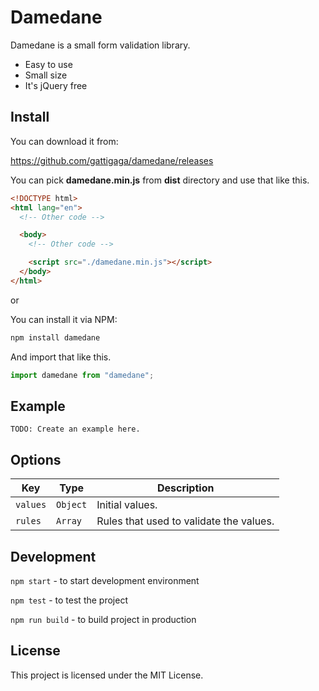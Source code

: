 # Damedane

Damedane is a small form validation library.

* Easy to use
* Small size
* It's jQuery free

## Install

You can download it from:

https://github.com/gattigaga/damedane/releases

You can pick **damedane.min.js** from **dist** directory and use that like this.

```html
<!DOCTYPE html>
<html lang="en">
  <!-- Other code -->

  <body>
    <!-- Other code -->

    <script src="./damedane.min.js"></script>
  </body>
</html>
```

or

You can install it via NPM:

```bash
npm install damedane
```

And import that like this.

```javascript
import damedane from "damedane";
```

## Example

```TODO: Create an example here.```

## Options

| Key          | Type         | Description                             |
|--------------|--------------|-----------------------------------------|
| ```values``` | ```Object``` | Initial values.                         |
| ```rules```  | ```Array```  | Rules that used to validate the values. |

## Development

```npm start``` - to start development environment

```npm test``` - to test the project

```npm run build``` - to build project in production

## License

This project is licensed under the MIT License.

